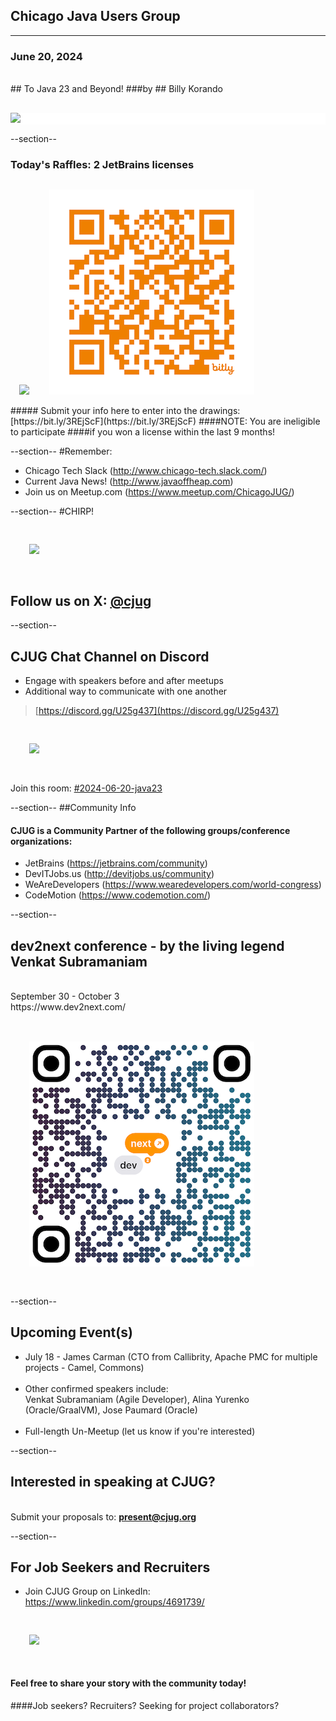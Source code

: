 ## Chicago Java Users Group
---

### June 20, 2024
<br/>
## To Java 23 and Beyond!
###by
## Billy Korando
<div style="background-color: white; margin-top: 30px;">
	<img src="images/cjug.gif" style="border: none; box-shadow: none;"/>
</div>


--section--
### Today's Raffles: 2 JetBrains licenses
<img src="images/JetBrains-2022-twitter.jpg" style="border:none; box-shadow:none; margin: 14px; background:white;"/>
<img src="images/CJUG-JB-raffle-QR.png" style="border:none; box-shadow:none; margin: 14px; background:white;"/>
<br/>
##### Submit your info here to enter into the drawings: [https://bit.ly/3REjScF](https://bit.ly/3REjScF)
####NOTE: You are ineligible to participate
####if you won a license within the last 9 months!

--section--
#Remember:
 * Chicago Tech Slack (http://www.chicago-tech.slack.com/)
 * Current Java News! (http://www.javaoffheap.com)
 * Join us on Meetup.com (https://www.meetup.com/ChicagoJUG/)

--section--
#CHIRP!
<br/>

<img src="images/twitterBird.png" style="border:none; box-shadow:none; margin: 30px; background:white;"/>

## Follow us on X: <u>[@cjug](https://twitter.com/cjug)</u>

--section--
## CJUG Chat Channel on Discord 
* Engage with speakers before and after meetups
* Additional way to communicate with one another

>[https://discord.gg/U25g437](https://discord.gg/U25g437)

<img src="images/cjug-discord-qrcode.png" style="border:none; box-shadow:none; margin: 30px; background:white;"/>

Join this room: [#2024-06-20-java23](https://discord.gg/ZakZzSnH4R)

--section--
##Community Info
<br/>
#### CJUG is a Community Partner of the following groups/conference organizations:

* JetBrains (https://jetbrains.com/community)
* DevITJobs.us (http://devitjobs.us/community)
* WeAreDevelopers (https://www.wearedevelopers.com/world-congress)
* CodeMotion (https://www.codemotion.com/)

--section--
## dev2next conference - by the living legend Venkat Subramaniam
<br/> 
September 30 - October 3
<br/>
https://www.dev2next.com/
<br/><br/>
<img src="images/Dev2next2024-Venkat-QR.png" style="border:none; box-shadow:none; margin: 30px; background:white;"/>
<br/>

--section--
## Upcoming Event(s)
* July 18 - James Carman (CTO from Callibrity, Apache PMC for multiple projects - Camel, Commons)
<br/><br/>
* Other confirmed speakers include: <br/>Venkat Subramaniam (Agile Developer), Alina Yurenko (Oracle/GraalVM), Jose Paumard (Oracle)
<br/><br/>
* Full-length Un-Meetup (let us know if you're interested)

--section--
## Interested in speaking at CJUG? 
<br/>Submit your proposals to: **present@cjug.org**<br/>

--section--

## For Job Seekers and Recruiters

* Join CJUG Group on LinkedIn:<br/>
 https://www.linkedin.com/groups/4691739/

<img src="images/cjug-linkedinGroup-qrcode.png" style="border:none; box-shadow:none; margin: 30px; background:white;"/>

#### Feel free to share your story with the community today!
####Job seekers? Recruiters? Seeking for project collaborators? 



